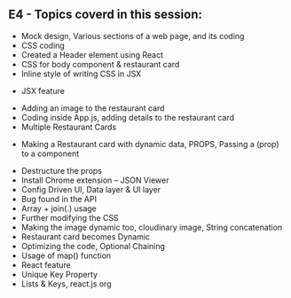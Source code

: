 ## E4 - Topics coverd in this session:

- Mock design, Various sections of a web page, and its coding
- CSS coding
- Created a Header element using React
- CSS for body component & restaurant card
- Inline style of writing CSS in JSX
* JSX feature
- Adding an image to the restaurant card
- Coding inside App.js, adding details to the restaurant card
- Multiple Restaurant Cards
* Making a Restaurant card with dynamic data, PROPS, Passing a (prop) to a component
- Destructure the props
- Install Chrome extension – JSON Viewer
- Config Driven UI, Data layer & UI layer
- Bug found in the API
- Array + join(.) usage
- Further modifying the CSS
- Making the image dynamic too, cloudinary image, String concatenation
- Restaurant card becomes Dynamic
- Optimizing the code, Optional Chaining
- Usage of map() function
- React feature
- Unique Key Property
- Lists & Keys, react.js org
